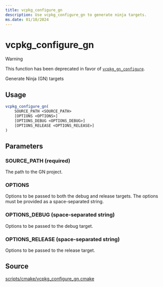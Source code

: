 ```yaml
---
title: vcpkg_configure_gn
description: Use vcpkg_configure_gn to generate ninja targets.
ms.date: 01/10/2024
---
```

# vcpkg_configure_gn

> [!WARNING]
> This function has been deprecated in favor of [`vcpkg_gn_configure`](vcpkg_gn_configure.md).

Generate Ninja (GN) targets

## Usage

```cmake
vcpkg_configure_gn(
    SOURCE_PATH <SOURCE_PATH>
    [OPTIONS <OPTIONS>]
    [OPTIONS_DEBUG <OPTIONS_DEBUG>]
    [OPTIONS_RELEASE <OPTIONS_RELEASE>]
)
```

## Parameters

### SOURCE_PATH (required)

The path to the GN project.

### OPTIONS

Options to be passed to both the debug and release targets. The options must be provided as a space-separated string.

### OPTIONS_DEBUG (space-separated string)

Options to be passed to the debug target.

### OPTIONS_RELEASE (space-separated string)

Options to be passed to the release target.

## Source

[scripts/cmake/vcpkg\_configure\_gn.cmake](https://github.com/Microsoft/vcpkg/blob/master/scripts/cmake/vcpkg_configure_gn.cmake)

